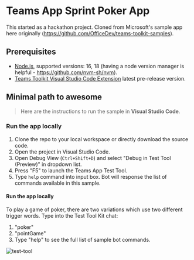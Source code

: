 # Teams App Sprint Poker App

This started as a hackathon project. Cloned from Microsoft's sample app here originally (https://github.com/OfficeDev/teams-toolkit-samples).

## Prerequisites
- [Node.js](https://nodejs.org/), supported versions: 16, 18 (having a node version manager is helpful - https://github.com/nvm-sh/nvm).
- [Teams Toolkit Visual Studio Code Extension](https://aka.ms/teams-toolkit) latest pre-release version.

## Minimal path to awesome
>Here are the instructions to run the sample in **Visual Studio Code**.

### Run the app locally
1. Clone the repo to your local workspace or directly download the source code.
2. Open the project in Visual Studio Code.
3. Open Debug View (`Ctrl+Shift+D`) and select "Debug in Test Tool (Preview)" in dropdown list.
4. Press "F5" to launch the Teams App Test Tool.
5. Type `help` command into input box. Bot will response the list of commands available in this sample.

#### Run the app locally
To play a game of poker, there are two variations which use two different trigger words. Type into the Test Tool Kit chat:
1. "poker"
2. "pointGame"
3. Type "help" to see the full list of sample bot commands.


![test-tool](https://aka.ms/emulator-hero-image)